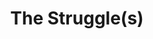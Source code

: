 ---
  title: The Struggle(s)
  description: Selected stories about some Sacred Heart’s activists from 1976-2016.
  latitude: -26.173831
  longitude: 28.075469
  cards:
    - poi-032-card-001.md
    - poi-032-card-002.md
    - poi-032-card-003.md
    - poi-032-card-004.md
    - poi-032-card-005.md
    - poi-032-card-006.md
    - poi-032-card-007.md
---